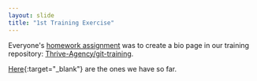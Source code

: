 ```yaml
---
layout: slide
title: "1st Training Exercise"
---
```


Everyone's [homework assignment](https://docs.google.com/document/d/1hcd2VWl0T-fqPsGtifUMGrxB28P1y9EbDLLLN-gRqjM/edit#bookmark=id.2owticrjh87m) was to create a bio page in our training repository: 
[Thrive-Agency/git-training](https://github.com/Thrive-Agency/git-training).

[Here](https://github.com/Thrive-Agency/git-training/tree/main/Team){:target="_blank"} are the ones we have so far.